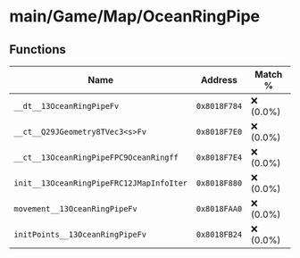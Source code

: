 # main/Game/Map/OceanRingPipe

## Functions

| Name | Address | Match % |
|------|---------|---------|
| `__dt__13OceanRingPipeFv` | `0x8018F784` | :x: (0.0%) |
| `__ct__Q29JGeometry8TVec3<s>Fv` | `0x8018F7E0` | :x: (0.0%) |
| `__ct__13OceanRingPipeFPC9OceanRingff` | `0x8018F7E4` | :x: (0.0%) |
| `init__13OceanRingPipeFRC12JMapInfoIter` | `0x8018F880` | :x: (0.0%) |
| `movement__13OceanRingPipeFv` | `0x8018FAA0` | :x: (0.0%) |
| `initPoints__13OceanRingPipeFv` | `0x8018FB24` | :x: (0.0%) |